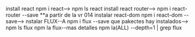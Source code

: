 install react npm i react--> npm ls react
install react router--> npm i react-router --save
**a partir de la vr 014
instalar react-dom
npm i react-dom --save-->
nstalar FLUX--A
npm i flux --save
 que pakectes hay instalados-->
 npm ls flux
 npm la flux--mas detalles
 npm la(ALL) --depth=1 | grep flux
 